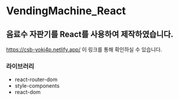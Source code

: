 # VendingMachine_React

## 음료수 자판기를 React를 사용하여 제작하였습니다.

https://csb-yokj4p.netlify.app/
이 링크를 통해 확인하실 수 있습니다.

### 라이브러리

- react-router-dom
- style-components
- react-dom

